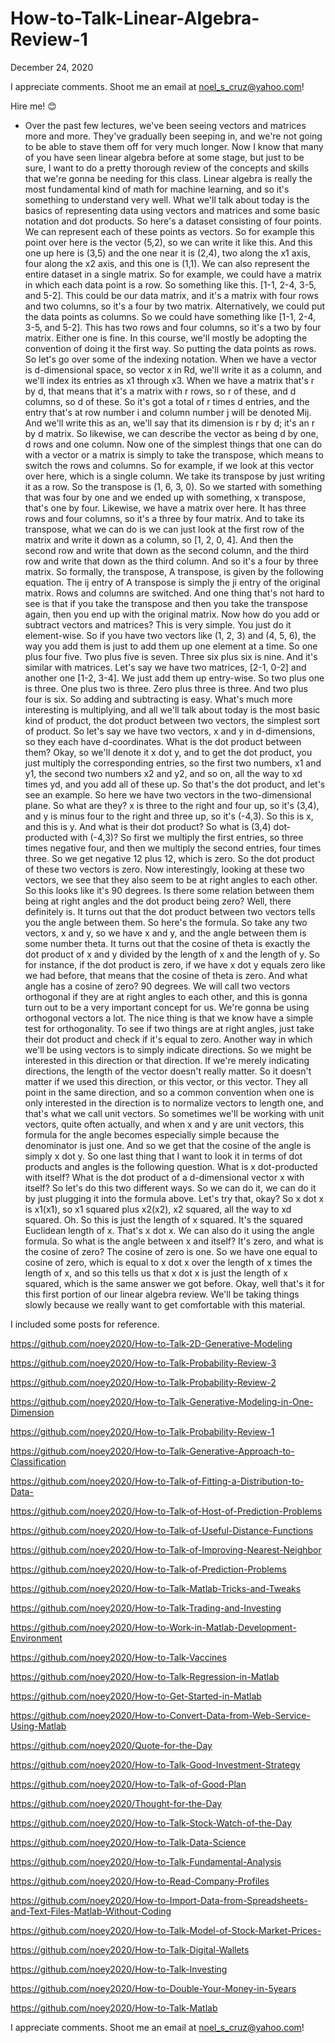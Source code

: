 # How-to-Talk-Linear-Algebra-Review-1

December 24, 2020

I appreciate comments. Shoot me an email at noel_s_cruz@yahoo.com!

Hire me! 😊

- Over the past few lectures, we've been seeing vectors
and matrices more and more.
They've gradually been seeping in,
and we're not going to be able to stave them off
for very much longer.
Now I know that many of you have seen linear algebra before
at some stage, but just to be sure,
I want to do a pretty thorough review of the concepts
and skills that we're gonna be needing for this class.
Linear algebra is really the most fundamental kind
of math for machine learning,
and so it's something to understand very well.
What we'll talk about today is the basics
of representing data using vectors and matrices
and some basic notation and dot products.
So here's a dataset consisting of four points.
We can represent each of these points as vectors.
So for example this point over here is the vector (5,2),
so we can write it like this.
And this one up here is (3,5)
and the one near it is (2,4),
two along the x1 axis, four along the x2 axis,
and this one is (1,1).
We can also represent the entire dataset
in a single matrix.
So for example, we could have a matrix
in which each data point is a row.
So something like this.
[1-1, 2-4, 3-5, and 5-2].
This could be our data matrix,
and it's a matrix with four rows and two columns,
so it's a four by two matrix.
Alternatively, we could put the data points as columns.
So we could have something like [1-1, 2-4, 3-5, and 5-2].
This has two rows and four columns,
so it's a two by four matrix.
Either one is fine.
In this course, we'll mostly be adopting the convention
of doing it the first way.
So putting the data points as rows.
So let's go over some of the indexing notation.
When we have a vector is d-dimensional space,
so vector x in Rd, we'll write it as a column,
and we'll index its entries as x1 through x3.
When we have a matrix that's r by d,
that means that it's a matrix with r rows,
so r of these, and d columns, so d of these.
So it's got a total of r times d entries,
and the entry that's at row number i and column number j
will be denoted Mij.
And we'll write this as an, we'll say that its dimension
is r by d; it's an r by d matrix.
So likewise, we can describe the vector as being d by one,
d rows and one column.
Now one of the simplest things that one can do
with a vector or a matrix is simply to take the transpose,
which means to switch the rows and columns.
So for example, if we look at this vector over here,
which is a single column.
We take its transpose by just writing it as a row.
So the transpose is (1, 6, 3, 0).
So we started with something that was four by one
and we ended up with something, x transpose,
that's one by four.
Likewise, we have a matrix over here.
It has three rows and four columns,
so it's a three by four matrix.
And to take its transpose, what we can do is
we can just look at the first row of the matrix
and write it down as a column, so [1, 2, 0, 4].
And then the second row and write that down
as the second column,
and the third row and write that down as the third column.
And so it's a four by three matrix.
So formally, the transpose, A transpose,
is given by the following equation.
The ij entry of A transpose is simply the ji entry
of the original matrix.
Rows and columns are switched.
And one thing that's not hard to see
is that if you take the transpose
and then you take the transpose again,
then you end up with the original matrix.
Now how do you add or subtract vectors and matrices?
This is very simple.
You just do it element-wise.
So if you have two vectors like (1, 2, 3) and (4, 5, 6),
the way you add them is just to add them up
one element at a time.
So one plus four five.
Two plus five is seven.
Three six plus six is nine.
And it's similar with matrices.
Let's say we have two matrices, [2-1, 0-2]
and another one [1-2, 3-4].
We just add them up entry-wise.
So two plus one is three.
One plus two is three.
Zero plus three is three.
And two plus four is six.
So adding and subtracting is easy.
What's much more interesting is multiplying,
and all we'll talk about today
is the most basic kind of product,
the dot product between two vectors,
the simplest sort of product.
So let's say we have two vectors, x and y in d-dimensions,
so they each have d-coordinates.
What is the dot product between them?
Okay, so we'll denote it x dot y,
and to get the dot product,
you just multiply the corresponding entries,
so the first two numbers, x1 and y1,
the second two numbers x2 and y2, and so on,
all the way to xd times yd,
and you add all of these up.
So that's the dot product, and let's see an example.
So here we have two vectors in the two-dimensional plane.
So what are they?
x is three to the right and four up, so it's (3,4),
and y is minus four to the right and three up,
so it's (-4,3).
So this is x,
and this is y.
And what is their dot product?
So what is (3,4) dot-producted with (-4,3)?
So first we multiply the first entries,
so three times negative four,
and then we multiply the second entries, four times three.
So we get negative 12 plus 12, which is zero.
So the dot product of these two vectors is zero.
Now interestingly, looking at these two vectors,
we see that they also seem to be at right angles
to each other.
So this looks like it's 90 degrees.
Is there some relation between them being at right angles
and the dot product being zero?
Well, there definitely is.
It turns out that the dot product between two vectors
tells you the angle between them.
So here's the formula.
So take any two vectors, x and y, so we have x and y,
and the angle between them is some number theta.
It turns out that the cosine of theta is exactly
the dot product of x and y divided by the length of x
and the length of y.
So for instance, if the dot product is zero,
if we have x dot y equals zero like we had before,
that means that the cosine of theta is zero.
And what angle has a cosine of zero?
90 degrees.
We will call two vectors orthogonal
if they are at right angles to each other,
and this is gonna turn out to be a very important concept
for us.
We're gonna be using orthogonal vectors a lot.
The nice thing is that we know have a simple test
for orthogonality.
To see if two things are at right angles,
just take their dot product and check if it's equal to zero.
Another way in which we'll be using vectors
is to simply indicate directions.
So we might be interested in this direction
or that direction.
If we're merely indicating directions,
the length of the vector doesn't really matter.
So it doesn't matter if we used this direction,
or this vector, or this vector.
They all point in the same direction,
and so a common convention when one is only interested
in the direction is to normalize vectors to length one,
and that's what we call unit vectors.
So sometimes we'll be working with unit vectors,
quite often actually, and when x and y are unit vectors,
this formula for the angle becomes especially simple
because the denominator is just one.
And so we get that the cosine of the angle
is simply x dot y.
So one last thing that I want to look it
in terms of dot products and angles
is the following question.
What is x dot-producted with itself?
What is the dot product of a d-dimensional vector x
with itself?
So let's do this two different ways.
So we can do it, we can do it by just plugging it
into the formula above.
Let's try that, okay?
So x dot x is x1(x1), so x1 squared
plus x2(x2), x2 squared, all the way to xd squared.
Oh.
So this is just the length of x squared.
It's the squared Euclidean length of x.
That's x dot x.
We can also do it using the angle formula.
So what is the angle between x and itself?
It's zero, and what is the cosine of zero?
The cosine of zero is one.
So we have one equal to cosine of zero,
which is equal to x dot x over the length of x
times the length of x, and so this tells us
that x dot x is just the length of x squared,
which is the same answer we got before.
Okay, well that's it for this first portion
of our linear algebra review.
We'll be taking things slowly
because we really want to get comfortable
with this material.

I included some posts for reference.

https://github.com/noey2020/How-to-Talk-2D-Generative-Modeling

https://github.com/noey2020/How-to-Talk-Probability-Review-3

https://github.com/noey2020/How-to-Talk-Probability-Review-2

https://github.com/noey2020/How-to-Talk-Generative-Modeling-in-One-Dimension

https://github.com/noey2020/How-to-Talk-Probability-Review-1

https://github.com/noey2020/How-to-Talk-Generative-Approach-to-Classification

https://github.com/noey2020/How-to-Talk-of-Fitting-a-Distribution-to-Data-

https://github.com/noey2020/How-to-Talk-of-Host-of-Prediction-Problems

https://github.com/noey2020/How-to-Talk-of-Useful-Distance-Functions

https://github.com/noey2020/How-to-Talk-of-Improving-Nearest-Neighbor

https://github.com/noey2020/How-to-Talk-of-Prediction-Problems

https://github.com/noey2020/How-to-Talk-Matlab-Tricks-and-Tweaks

https://github.com/noey2020/How-to-Talk-Trading-and-Investing

https://github.com/noey2020/How-to-Work-in-Matlab-Development-Environment

https://github.com/noey2020/How-to-Talk-Vaccines

https://github.com/noey2020/How-to-Talk-Regression-in-Matlab

https://github.com/noey2020/How-to-Get-Started-in-Matlab

https://github.com/noey2020/How-to-Convert-Data-from-Web-Service-Using-Matlab

https://github.com/noey2020/Quote-for-the-Day

https://github.com/noey2020/How-to-Talk-Good-Investment-Strategy

https://github.com/noey2020/How-to-Talk-of-Good-Plan

https://github.com/noey2020/Thought-for-the-Day

https://github.com/noey2020/How-to-Talk-Stock-Watch-of-the-Day

https://github.com/noey2020/How-to-Talk-Data-Science

https://github.com/noey2020/How-to-Talk-Fundamental-Analysis

https://github.com/noey2020/How-to-Read-Company-Profiles

https://github.com/noey2020/How-to-Import-Data-from-Spreadsheets-and-Text-Files-Matlab-Without-Coding

https://github.com/noey2020/How-to-Talk-Model-of-Stock-Market-Prices-

https://github.com/noey2020/How-to-Talk-Digital-Wallets

https://github.com/noey2020/How-to-Talk-Investing

https://github.com/noey2020/How-to-Double-Your-Money-in-5years

https://github.com/noey2020/How-to-Talk-Matlab

I appreciate comments. Shoot me an email at noel_s_cruz@yahoo.com!
